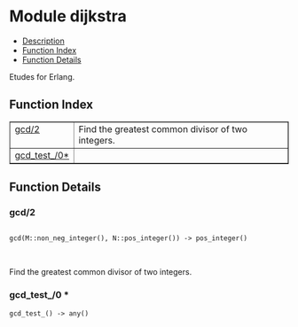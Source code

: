 

# Module dijkstra #
* [Description](#description)
* [Function Index](#index)
* [Function Details](#functions)

Etudes for Erlang.

<a name="index"></a>

## Function Index ##


<table width="100%" border="1" cellspacing="0" cellpadding="2" summary="function index"><tr><td valign="top"><a href="#gcd-2">gcd/2</a></td><td>Find the greatest common divisor of two integers.</td></tr><tr><td valign="top"><a href="#gcd_test_-0">gcd_test_/0*</a></td><td></td></tr></table>


<a name="functions"></a>

## Function Details ##

<a name="gcd-2"></a>

### gcd/2 ###

<pre><code>
gcd(M::non_neg_integer(), N::pos_integer()) -&gt; pos_integer()
</code></pre>
<br />

Find the greatest common divisor of two integers.

<a name="gcd_test_-0"></a>

### gcd_test_/0 * ###

`gcd_test_() -> any()`


